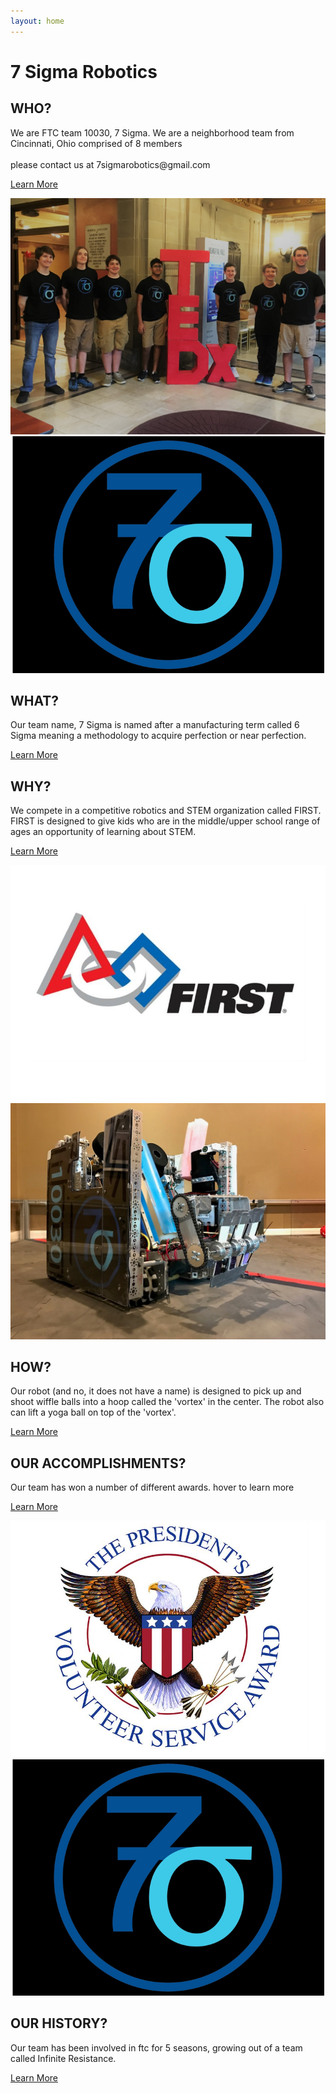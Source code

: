 ```yaml
---
layout: home
---
```

<div class="logo-box">
	<h1>7 Sigma Robotics</h1>
</div>
<div class="container-row">
	<div class="arrow-left">
		<h2>WHO?</h2>
		<p class="fade">We are FTC team 10030, 7 Sigma. We are a neighborhood team from Cincinnati, Ohio comprised of 8 members
		<br> <br> please contact us at 7sigmarobotics@gmail.com</p>
		<p class="fade-in"><a href="/who">Learn More</a></p>
	</div>
	<div class="text-right">
		<img class="arrow-image" src="images/team_v2.jpg">
	</div>
</div>
<div class="container-row">
	<div class="text-left">
		<img class="arrow-image" src="images/7p-logo-large.png">
	</div>
	<div class="arrow-right">
		<h2>WHAT?</h2>
		<p class="fade">Our team name, 7 Sigma is named after a manufacturing term called 6 Sigma meaning a methodology to acquire perfection or near perfection.</p>
		<p class="fade-in"><a href="/what">Learn More</a></p>
	</div>
</div>
<div class="container-row">
	<div class="arrow-left">
		<h2>WHY?</h2>
		<p class="fade">We compete in a competitive robotics and STEM organization called FIRST. FIRST is designed to give kids who are in the middle/upper school range of ages an opportunity of learning about STEM.</p>
		<p class="fade-in"><a href="/why">Learn More</a></p>
	</div>
	<div class="text-right">
		<img class="arrow-image" src="images/firstlogo.jpg">
	</div>
</div>
<div class="container-row">
	<div class="text-left">
		<img class="arrow-image" src="images/robot.jpeg">
	</div>
	<div class="arrow-right">
		<h2>HOW?</h2>
		<p class="fade">Our robot (and no, it does not have a name) is designed to pick up and shoot wiffle balls into a hoop called the 'vortex' in the center. The robot also can lift a yoga ball on top of the 'vortex'.</p>
		<p class="fade-in"><a href="/how">Learn More</a></p>
	</div>
</div>
<div class="container-row">
	<div class="arrow-left">
		<h2>OUR ACCOMPLISHMENTS?</h2>
		<p class="fade">Our team has won a number of different awards. hover to learn more<br>
		</p>
		<p class="fade-in"><a href="/acc">Learn More</a></p>
	</div>
	<div class="text-right">
		<img class="arrow-image" src="images/pva2.png">
	</div>
</div>
<div class="container-row">
	<div class="text-left">
		<img class="arrow-image" src="images/7p-logo-large.png">
	</div>
	<div class="arrow-right">
		<h2>OUR HISTORY?</h2>
		<p class="fade">Our team has been involved in ftc for 5 seasons, growing out of a team called Infinite Resistance.</p>
		<p class="fade-in"><a href="/history">Learn More</a></p>
	</div>
</div>